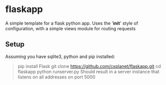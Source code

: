 # flaskapp
A simple template for a flask python app. Uses the '__init__' style of configuration, with a simple views module for routing requests
## Setup 
Assuming you have sqlite3, python and pip installed:
> pip install Flask
> git clone https://github.com/cxplanet/flaskapp.git
> cd flaskapp
> python runserver.py
Should result in a server instance that listens on all addresses on port 5000
